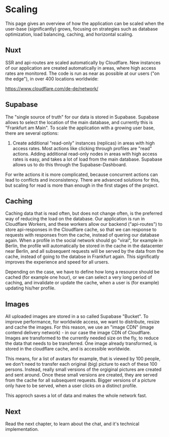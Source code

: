 # Scaling

This page gives an overview of how the application can be scaled when the user-base (significantly) grows, focusing on strategies such as database optimization, load balancing, caching, and horizontal scaling.

## Nuxt

SSR and api-routes are scaled automatically by Cloudflare. New instances of our application are created automatically in areas, where high access rates are monitored. The code is run as near as possible at our users ("on the edge"), in over 400 locations worldwide:

https://www.cloudflare.com/de-de/network/

## Supabase

The "single source of truth" for our data is stored in Supabase. Supabase allows to select the location of the main database, and currently this is "Frankfurt am Main". To scale the application with a growing user base, there are several options:

1. Create additional "read-only" instances (replicas) in areas with high access rates. Most actions like clicking through profiles are "read" actions. Adding additional read-only nodes in areas with high access rates is easy, and takes a lot of load from the main database. Supabase allows us to do this through the Supabase-Dashboard.

For write actions it is more complicated, because concurrent actions can lead to conflicts and inconsistency. There are advanced solutions for this, but scaling for read is more than enough in the first stages of the project.

## Caching

Caching data that is read often, but does not change often, is the preferred way of reducing the load on the database. Our application is run in Cloudflare Workers, and these workers allow our backend ("api-routes") to store api-responses in the Cloudflare cache, so that we can response to requests with responses from the cache, instead of quering our database again. When a profile in the social network should go "viral", for example in Berlin, the profile will automatically be stored in the cache in the datacenter near Berlin, and all subsequent requests will be served by the data from the cache, instead of going to the databse in Frankfurt again. This significatly improves the experience and speed for all ursers.

Depending on the case, we have to define how long a resource should be cached (for example one hour), or we can select a very long period of caching, and invalidate or update the cache, when a user is (for example) updating his/her profile.

## Images

All uploaded images are stored in a so called Supabase "Bucket". To improve performance, for worldwide access, we want to distribute, resize and cache the images. For this reason, we use an "image CDN" (image contend delivery network) - in our case the image CDN of Cloudflare. Images are transformed to the currently needed size on the fly, to reduce the data that needs to be transferred. One image already transformed, is stored in the cloudflare cache, and is accessible worldwide.

This means, for a list of avatars for example, that is viewed by 100 people, we don't need to transfer each original (big) picture to each of these 100 persons. Instead, really small versions of the orgiginal pictures are created and sent around. Once these small versions are created, they are served from the cache for all subsequent requests. Bigger versions of a picture only have to be served, when a user clicks on a distinct profile.

This approch saves a lot of data and makes the whole network fast.

## Next

Read the next chapter, to learn about the chat, and it's technical implementation.
